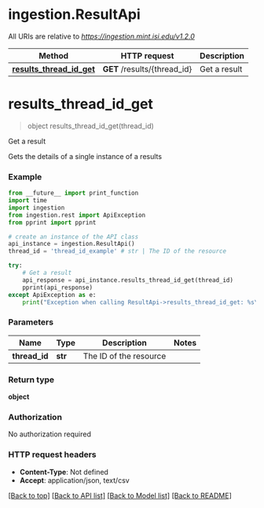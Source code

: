 # ingestion.ResultApi

All URIs are relative to *https://ingestion.mint.isi.edu/v1.2.0*

Method | HTTP request | Description
------------- | ------------- | -------------
[**results_thread_id_get**](ResultApi.md#results_thread_id_get) | **GET** /results/{thread_id} | Get a result


# **results_thread_id_get**
> object results_thread_id_get(thread_id)

Get a result

Gets the details of a single instance of a results

### Example

```python
from __future__ import print_function
import time
import ingestion
from ingestion.rest import ApiException
from pprint import pprint

# create an instance of the API class
api_instance = ingestion.ResultApi()
thread_id = 'thread_id_example' # str | The ID of the resource

try:
    # Get a result
    api_response = api_instance.results_thread_id_get(thread_id)
    pprint(api_response)
except ApiException as e:
    print("Exception when calling ResultApi->results_thread_id_get: %s\n" % e)
```

### Parameters

Name | Type | Description  | Notes
------------- | ------------- | ------------- | -------------
 **thread_id** | **str**| The ID of the resource | 

### Return type

**object**

### Authorization

No authorization required

### HTTP request headers

 - **Content-Type**: Not defined
 - **Accept**: application/json, text/csv

[[Back to top]](#) [[Back to API list]](../README.md#documentation-for-api-endpoints) [[Back to Model list]](../README.md#documentation-for-models) [[Back to README]](../README.md)

